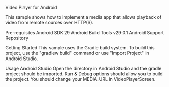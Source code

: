 Video Player for Android

This sample shows how to implement a media app that allows playback of video from remote sources over HTTP(S).

Pre-requisites
Android SDK 29
Android Build Tools v29.0.1
Android Support Repository

Getting Started
This sample uses the Gradle build system. To build this project, use the "gradlew build" command or use "Import Project" in Android Studio.

Usage
Android Studio
Open the directory in Android Studio and the gradle project should be imported. Run & Debug options should allow you to build the project.
You should change your MEDIA_URL in VideoPlayerScreen.


